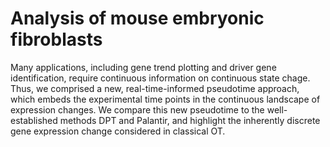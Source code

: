 # Analysis of mouse embryonic fibroblasts

Many applications, including gene trend plotting and driver gene identification, require continuous information on continuous state chage. Thus, we comprised a
new, real-time-informed pseudotime approach, which embeds the experimental time points in the continuous landscape of expression changes. We compare this new
pseudotime to the well-established methods DPT and Palantir, and highlight the inherently discrete gene expression change considered in classical OT.
